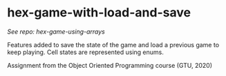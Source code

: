 # hex-game-with-load-and-save

*See repo: hex-game-using-arrays*

Features added to save the state of the game and load a previous game to keep playing.
Cell states are represented using enums.

Assignment from the Object Oriented Programming course (GTU, 2020)
